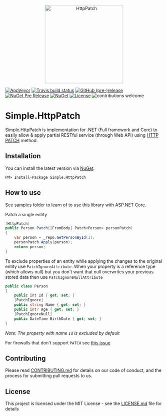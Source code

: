 ﻿<p align="center">
  <img src="HttpPatch.png" alt="HttpPatch" width="250"/>
</p>

[![AppVeyor](https://ci.appveyor.com/api/projects/status/8sq80lyqcatsnssy?svg=true)](https://ci.appveyor.com/project/Marusyk/simple-httppatch) [![Travis build status](https://img.shields.io/travis/Marusyk/Simple.HttpPatch.svg?label=travis-ci&branch=master&style=flat-square)](https://travis-ci.org/Marusyk/Simple.HttpPatch) [![GitHub (pre-)release](https://img.shields.io/github/release/Marusyk/Simple.HttpPatch/all.svg)](https://github.com/Marusyk/Simple.HttpPatch/releases/tag/v1.0.0-beta)  [![NuGet Pre Release](https://img.shields.io/nuget/vpre/Simple.HttpPatch.svg)](https://www.nuget.org/packages/Simple.HttpPatch) [![NuGet](https://img.shields.io/nuget/dt/Simple.HttpPatch.svg?style=plastic)]()  [![License](https://img.shields.io/badge/license-MIT-blue.svg)](LICENSE.md) ![contributions welcome](https://img.shields.io/badge/contributions-welcome-brightgreen.svg?style=flat)

# Simple.HttpPatch

Simple.HttpPatch is implementation for .NET (Full framework and Core) to easily allow & apply partial RESTful service (through Web API) using [HTTP PATCH](https://tools.ietf.org/html/rfc5789) method.

## Installation

You can install the latest version via [NuGet](https://www.nuget.org/packages/Simple.HttpPatch/).

`PM> Install-Package Simple.HttpPatch`

## How to use

See [samples](https://github.com/Marusyk/Simple.HttpPatch/tree/master/samples/Simple.HttpPatch.Samples) folder to learn of to use this library with ASP.NET Core.

Patch a single entity

```C#
[HttpPatch]
public Person Patch([FromBody] Patch<Person> personPatch)
{
    var person = _repo.GetPersonById(1);
    personPatch.Apply(person);
    return person;
}
```

To exclude properties of an entity while applying the changes to the original entity use `PatchIgnoreAttribute`. 
When your property is a reference type (which allows null) but you don't want that null overwrites your previous stored data then use  `PatchIgnoreNullAttribute`

```C#
public class Person
{
    public int Id { get; set; }
    [PatchIgnore]
    public string Name { get; set; }
    public int? Age { get; set; }
    [PatchIgnoreNull]
    public DateTime BirthDate { get; set; }
}
```

*Note: The property with name `Id` is excluded by default*

 For firewalls that don't support `PATCH` see [this issue](https://github.com/Marusyk/Simple.HttpPatch/issues/5)
 
 ## Contributing

Please read [CONTRIBUTING.md](https://github.com/Marusyk/Simple.HttpPatch/blob/master/CONTRIBUTING.md) for details on our code of conduct, and the process for submitting pull requests to us.

## License

This project is licensed under the MIT License - see the [LICENSE.md](https://github.com/Marusyk/Simple.HttpPatch/blob/master/LICENSE) file for details
